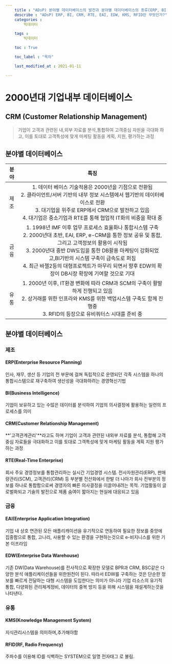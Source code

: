 ```yaml
---
    title : "ADsP) 분야별 데이터베이스의 발전과 분야별 데이터베이스의 종류[ERP, BI, CRM, RTE, EAI, EDW, KMS, RFID]"
    describe : "ADsP) ERP, BI, CRM, RTE, EAI, EDW, KMS, RFID란 무엇인가?"
    categories : 
        빅데이터   

    tags :
        빅데이터

    toc : True

    toc_label : "목차"        

    last_modified_at : 2021-01-11

---
```

# 2000년대 기업내부 데이터베이스

## CRM (Customer Relationship Management)
 > 기업이 고객과 관련된 내,외부 자료를 분석,통합하여 고객중심 자원을 극대화 하고, 이를 토대로 고객특성에 맞게 마케팅 활동을 계획, 지원, 평가하는 과정

## 분야별 데이터베이스
|분야|특징|
|:---------:|:---------:|
|제조|1. 데이터 베이스 기술적용은 2000년을 기점으로 전환됨 <br> 2. 클라이언트/서버 기반의 내부 정보 시스템에서 웹기반의 데이터베이스로 전환 <br> 3. 대기업을 위주로 ERP에서 CRM으로 발전하고 있음 <br> 4. 대기업은 중소기업과 RTE를 통해 협업적 IT화의 비중을 확대 중|
|금융|1. 1998년 IMF 이후 업무 프로세스 효율화나 통합시스템 구축 <br> 2. 2000년대 초반, EAI, ERP, e-CRM을 통한 정보 공유 및 통합, 그리고 고객정보의 활용이 시작됨 <br> 3. 2000년대 중반 DW도입을 통한 DB활용 마케팅이 강화되었고,BI기반의 시스템 구축이 급속도로 퍼짐 <br> 4. 최근 바젤2등의 대형프로젝트가 마무리 되면서 향후 EDW의 확장이 DB시장 확장에 기여할 것으로 기대|
|유통|1. 2000년 이후, IT환경 변화에 따라 CRM과 SCM의 구축이 활발하게 진행되고 있음 <br> 2. 상거래를 위한 인프라와 KMS를 위한 백업시스템 구축도 함께 진행중 <br> 3. RFID의 등장으로 유비쿼터스 시대를 준비 중|

## 분야별 데이터베이스
### 제조 
#### ERP(Enterprise Resource Planning)
인사, 재무, 생산 등 기업의 전 부문에 걸쳐 독립적으로 운영되던 각족 시스템을 하나의 통합시스템으로 재구축하여 생산성을 극대화하려는 경영혁신기법
#### BI(Business Intelligence)
 기업이 보유하고 있는 수많은 데이터를 분석하여 기업의 의사결정에 활용하는 일련의 프로세스를 의미

#### CRM(Customer Relationship Management)
 **'고객관계관리'**라고도 하며 기업이 고객과 관련된 내외부 자료를 분석, 통합해 고객중심 자료들을 극대화하고 이를 토대로 그객특성에 맞게 마케팅 활동을 계획 지원 평가하는 과정

 #### RTE(Real-Time Enterprise)
 회사 주요 경영정보를 통합관리하는 실시간 기업경영 시스템. 전사자원관리(ERP), 판매량관리(SCM), 고객관리(CRM) 등 부분별 전산화에서 한발 더 나아가 회사 전부분의 정보를 하나로 통합함으로써 경영자의 빠른 의사결정을 이끌어내려는 목적. 기업활동이 글로벌화되고 기술의 발전으로 제품 숨여이 짧아지는 현실에 대응되고 있음
### 금융
#### EAI(Enterprise Application Integration)
 기업 내 상호 연관된 모든 애플리캐이션을 유기적으로 연동하여 필요한 정보를 중앙에 집중함으로 통합, 고나리, 사용할 수 있는 환경을 구현하는것으로 e-비지니스를 위한 기본 이프라임

 #### EDW(Enterprise Data Warehouse)
  기존 DW(Data Warehouse)를 전사적으로 확장한 모델로 BPR과 CRM, BSC같은 다양한 분석 애플리케이션들을 위한원천이 된다. 따라서 EDW를 구축하는 것은 단순한 정보를 빠르게 전달하는  대형 시스템을 도입한다는 의미가 아니라 기업 리소스의 유기적 통합, 다양화된 관리체계정비, 데이터의 중복 방지 등을 위해 시스템을 재설계하는것을 나타낸다.
### 유통
#### KMS(Knowledge Management System)
지식관리시스템을 의미하며,추가해야함
#### RFID(RF, Radio Frequency)
주파수를 이용해 ID를 식벽하는 SYSTEM으로 일명 전자태그 로 불림.